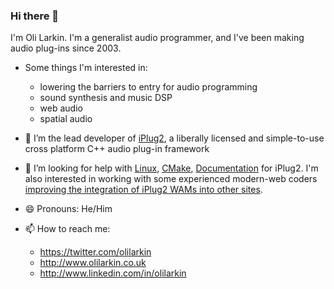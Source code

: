 ### Hi there 👋

I'm Oli Larkin. I'm a generalist audio programmer, and I've been making audio plug-ins since 2003. 

- Some things I'm interested in:
  - lowering the barriers to entry for audio programming
  - sound synthesis and music DSP
  - web audio
  - spatial audio

- 🔭 I’m the lead developer of [iPlug2](https://iPlug2.github.io), a liberally licensed and simple-to-use cross platform C++ audio plug-in framework
- 🤔 I’m looking for help with [Linux](https://github.com/iPlug2/iPlug2/issues/105), [CMake](https://github.com/iPlug2/iPlug2/issues/39), [Documentation](https://github.com/iPlug2/iPlug2/issues/470) for iPlug2. I'm also interested in working with some experienced modern-web coders [improving the integration of iPlug2 WAMs into other sites](https://github.com/iPlug2/iPlug2/issues/229).
- 😄 Pronouns: He/Him
- 📫 How to reach me:
  - https://twitter.com/olilarkin
  - http://www.olilarkin.co.uk
  - http://www.linkedin.com/in/olilarkin
